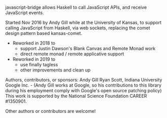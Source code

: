 javascript-bridge allows Haskell to call JavaScript APIs, and
receive JavaScript events. 

Started Nov 2016 by Andy Gill while at the University of Kansas,
to support calling JavaScript from Haskell, via web sockets,
replacing the comet design pattern based kansas-comet.

 - Reworked in 2018 to
    - support Justin Dawson's Blank Canvas and Remote Monad work
    - direct remote monad / remote applicative support
 - Reworked in 2019 to
    - use finally tagless
    - other improvements and clean up
 
Authors, contributors, or sponsors:
  Andy Gill
  Ryan Scott, Indiana University
  Google Inc.
    - (Andy Gill works at Google, so his contributions to this library during
       his employment comply with Google's open source patching policy)
  This work is supported by the National Science Foundation CAREER #1350901.

Other authors or contributors are welcome!
